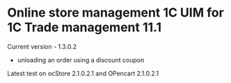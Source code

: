 # Online store management 1C UIM for 1C Trade management 11.1

Current version - 1.3.0.2
- unloading an order using a discount coupon

Latest test on ocStore 2.1.0.2.1 and OPencart 2.1.0.2.1 
